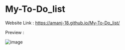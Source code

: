 # My-To-Do_list

Website Link : https://amanj-18.github.io/My-To-Do_list/


Preview : 

![image](https://user-images.githubusercontent.com/89749348/194139240-46bcf154-a9b8-469f-9cf3-a6b3d597d63f.png)

